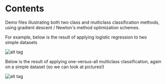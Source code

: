 # Contents

Demo files illustrating both two class and multiclass classification methods, using gradient descent / Newton's method optimization schemes.

For example, below is the result of applying logistic regression to two simple datasets

![alt tag](https://raw.githubusercontent.com/jermwatt/mlrefined/master/Chap-4/2class-classification/logistic_example.png)

Below is the result of applying one-versus-all multiclass classification, again on a simple dataset (so we can look at pictures!)

![alt tag](https://raw.githubusercontent.com/jermwatt/mlrefined/master/Chap-4/multi-class/OvA_example.png)


